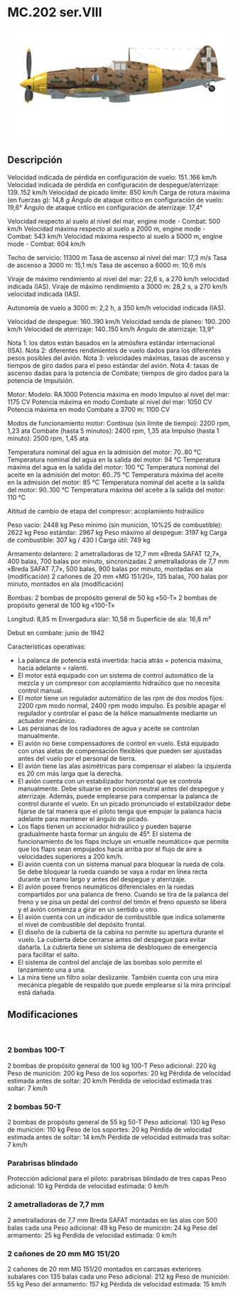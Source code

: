 # MC.202 ser.VIII

![mc202s8](../images/mc202s8.png)

## Descripción

Velocidad indicada de pérdida en configuración de vuelo: 151..166 km/h
Velocidad indicada de pérdida en configuración de despegue/aterrizaje: 139..152 km/h
Velocidad de picado límite: 850 km/h
Carga de rotura máxima (en fuerzas <i>g</i>): 14,8 <i>g</i>
Ángulo de ataque crítico en configuración de vuelo: 19,6°
Ángulo de ataque crítico en configuración de aterrizaje: 17,4°

Velocidad respecto al suelo al nivel del mar, engine mode - Combat: 500 km/h
Velocidad máxima respecto al suelo a 2000 m, engine mode - Combat: 543 km/h
Velocidad máxima respecto al suelo a 5000 m, engine mode - Combat: 604 km/h

Techo de servicio: 11300 m
Tasa de ascenso al nivel del mar: 17,3 m/s
Tasa de ascenso a 3000 m: 15,1 m/s
Tasa de ascenso a 6000 m: 10,6 m/s

Viraje de máximo rendimiento al nivel del mar: 22,6 s, a 270 km/h velocidad indicada (IAS).
Viraje de máximo rendimiento a 3000 m: 28,2 s, a 270 km/h velocidad indicada (IAS).

Autonomía de vuelo a 3000 m: 2,2 h, a 350 km/h velocidad indicada (IAS).

Velocidad de despegue: 160..190 km/h
Velocidad senda de planeo: 190..200 km/h
Velocidad de aterrizaje: 140..150 km/h
Ángulo de aterrizaje: 13,9°

Nota 1: los datos están basados en la atmósfera estándar internacional (ISA).
Nota 2: diferentes rendimientos de vuelo dados para los diferentes pesos posibles del avión.
Nota 3: velocidades máximas, tasas de ascenso y tiempos de giro dados para el peso estándar del avión.
Nota 4: tasas de ascenso dadas para la potencia de Combate; tiempos de giro dados para la potencia de Impulsión.

Motor:
Modelo: RA.1000
Potencia máxima en modo Impulso al nivel del mar: 1175 CV
Potencia máxima en modo Combate al nivel del mar: 1050 CV
Potencia máxima en modo Combate a 3700 m: 1100 CV

Modos de funcionamiento motor:
Continuo (sin límite de tiempo): 2200 rpm, 1,23 ata
Combate (hasta 5 minutos): 2400 rpm, 1,35 ata
Impulso (hasta 1 minuto): 2500 rpm, 1,45 ata

Temperatura nominal del agua en la admisión del motor: 70..80 °C
Temperatura nominal del agua en la salida del motor: 94 °C
Temperatura máxima del agua en la salida del motor: 100 °C
Temperatura nominal del aceite en la admisión del motor: 60..75 °C
Temperatura máxima del aceite en la admisión del motor: 85 °C
Temperatura nominal del aceite a la salida del motor: 90..100 °C
Temperatura máxima del aceite a la salida del motor: 110 °C

Altitud de cambio de etapa del compresor: acoplamiento hidraúlico

Peso vacío: 2448 kg
Peso mínimo (sin munición, 10%25 de combustible): 2622 kg
Peso estándar: 2967 kg
Peso máximo al despegue: 3197 kg
Carga de combustible: 307 kg / 430 l
Carga útil: 749 kg

Armamento delantero:
2 ametralladoras de 12,7 mm «Breda SAFAT 12,7», 400 balas, 700 balas por minuto, sincronizadas
2 ametralladoras de 7,7 mm «Breda SAFAT 7,7», 500 balas, 900 balas por minuto, montadas en ala (modificación)
2 cañones de 20 mm «MG 151/20», 135 balas, 700 balas por minuto, montados en ala (modificación)

Bombas:
2 bombas de propósito general de 50 kg «50-T»
2 bombas de propósito general de 100 kg «100-T»

Longitud: 8,85 m
Envergadura alar: 10,58 m
Superficie de ala: 16,8 m²

Debut en combate: junio de 1942

Características operativas:
- La palanca de potencia está invertida: hacia atrás = potencia máxima, hacia adelante = ralentí.
- El motor está equipado con un sistema de control automático de la mezcla y un compresor con acoplamiento hidraúlico que no necesita control manual.
- El motor tiene un regulador automático de las rpm de dos modos fijos: 2200 rpm modo normal, 2400 rpm modo impulso. Es posible apagar el regulador y controlar el paso de la hélice manualmente mediante un actuador mecánico.
- Las persianas de los radiadores de agua y aceite se controlan manualmente.
- El avión no tiene compensadores de control en vuelo. Está equipado con unas aletas de compensación flexibles que pueden ser ajustadas antes del vuelo por el personal de tierra.
- El avión tiene las alas asimétricas para compensar el alabeo: la izquierda es 20 cm más larga que la derecha.
- El avión cuenta con un estabilizador horizontal que se controla manualmente. Debe situarse en posición neutral antes del despegue y aterrizaje. Además, puede emplearse para compensar la palanca de control durante el vuelo. En un picado pronunciado el estabilizador debe fijarse de tal manera que el piloto tenga que empujar la palanca hacia adelante para mantener el ángulo de picado.
- Los flaps tienen un accionador hidraúlico y pueden bajarse gradualmente hasta formar un ángulo de 45°. El sistema de funcionamiento de los flaps incluye un «muelle neumático» que permite que los flaps sean empujados hacia arriba por el flujo de aire a velocidades superiores a 200 km/h.
- El avión cuenta con un sistema manual para bloquear la rueda de cola. Se debe bloquear la rueda cuando se vaya a rodar en línea recta durante un tramo largo y antes del despegue y aterrizaje.
- El avión posee frenos neumáticos diferenciales en la ruedas compartidos por una palanca de freno. Cuando se tira de la palanca del freno y se pisa un pedal del control del timón el freno opuesto se libera y el avión comienza a girar en un sentido u otro.
- El avión cuenta con un indicador de combustible que indica solamente el nivel de combustible del depósito frontal.
- El diseño de la cubierta de la cabina no permite su apertura durante el vuelo. La cubierta debe cerrarse antes del despegue para evitar dañarla. La cubierta tiene un sistema de desbloqueo de emergencia para facilitar el salto.
- El sistema de control del anclaje de las bombas solo permite el lanzamiento una a una.
- La mira tiene un filtro solar deslizante. También cuenta con una mira mecánica plegable de respaldo que puede emplearse si la mira principal está dañada.

## Modificaciones
﻿

### 2 bombas 100-T

2 bombas de propósito general de 100 kg 100-T
Peso adicional: 220 kg
Peso de munición: 200 kg
Peso de los soportes: 20 kg
Pérdida de velocidad estimada antes de soltar: 20 km/h
Pérdida de velocidad estimada tras soltar: 7 km/h﻿

### 2 bombas 50-T

2 bombas de propósito general de 55 kg 50-T
Peso adicional: 130 kg
Peso de munición: 110 kg
Peso de los soportes: 20 kg
Pérdida de velocidad estimada antes de soltar: 14 km/h
Pérdida de velocidad estimada tras soltar: 7 km/h﻿

### Parabrisas blindado

Protección adicional para el piloto: parabrisas blindado de tres capas
Peso adicional: 10 kg
Pérdida de velocidad estimada: 0 km/h

### 2 ametralladoras de 7,7 mm

2 ametralladoras de 7,7 mm Breda SAFAT montadas en las alas con 500 balas cada una
Peso adicional: 49 kg
Peso de munición: 24 kg
Peso del armamento: 25 kg
Perdida de velocidad estimada: 0 km/h﻿

### 2 cañones de 20 mm MG 151/20

2 cañones de 20 mm MG 151/20 montados en carcasas exteriores subalares con 135 balas cada uno
Peso adicional: 212 kg
Peso de munición: 55 kg
Peso del armamento: 157 kg
Pérdida de velocidad estimada: 15 km/h